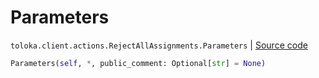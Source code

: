 # Parameters
`toloka.client.actions.RejectAllAssignments.Parameters` | [Source code](https://github.com/Toloka/toloka-kit/blob/v1.1.0.post1/src/client/actions.py#L201)

```python
Parameters(self, *, public_comment: Optional[str] = None)
```

